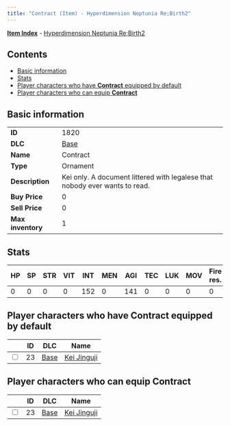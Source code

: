 ```yaml
---
title: "Contract (Item) - Hyperdimension Neptunia Re;Birth2"
---
```


[**Item Index**](/neptunia/rb2/item/index.html) - [Hyperdimension Neptunia Re;Birth2](/neptunia/rb2)

## Contents

- [Basic information](#basic-information)
- [Stats](#stats)
- [Player characters who have **Contract** equipped by default](#player-characters-who-have-contract-equipped-by-default)
- [Player characters who can equip **Contract**](#player-characters-who-can-equip-contract)

## Basic information

|   |   |
| -- | -- |
| **ID** | 1820 |
| **DLC** | [Base](/neptunia/rb2/dlc/0-base.html) |
| **Name** | Contract |
| **Type** | Ornament |
| **Description** | Kei only. A document littered with legalese that nobody ever wants to read. |
| **Buy Price** | 0 |
| **Sell Price** | 0 |
| **Max inventory** | 1 |

## Stats

| HP | SP | STR | VIT | INT | MEN | AGI | TEC | LUK | MOV | Fire res. | Ice res. | Wind res. | Lightning res. |
| -- | -- | --- | --- | --- | --- | --- | --- | --- | --- | --------- | -------- | --------- | -------------- |
| 0 | 0 | 0 | 0 | 152 | 0 | 141 | 0 | 0 | 0 | 0 | 0 | 0 | 0 |

## Player characters who have **Contract** equipped by default

|    | ID | DLC | Name |
| -- | -- | --- | ---- |
| <input type="checkbox" id="rb2-player-0-23" class="trackbox" /> | 23 | [Base](/neptunia/rb2/dlc/0-base.html) | [Kei Jinguji](/neptunia/rb2/player/0-23-kei-jinguji.html) |

## Player characters who can equip **Contract**

|    | ID | DLC | Name |
| -- | -- | --- | ---- |
| <input type="checkbox" id="rb2-player-0-23" class="trackbox" /> | 23 | [Base](/neptunia/rb2/dlc/0-base.html) | [Kei Jinguji](/neptunia/rb2/player/0-23-kei-jinguji.html) |